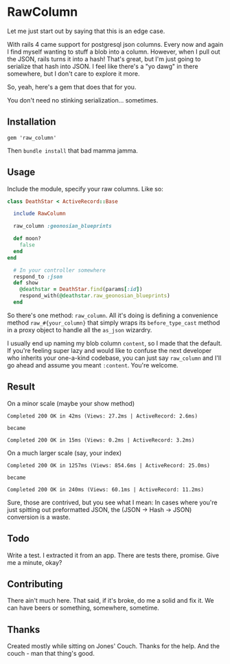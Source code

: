 # RawColumn

Let me just start out by saying that this is an edge case.

With rails 4 came support for postgresql json columns. Every now and again I find myself wanting to stuff a blob into a column. However, when I pull out the JSON, rails turns it into a hash! That's great, but I'm just going to serialize that hash into JSON. I feel like there's a "yo dawg" in there somewhere, but I don't care to explore it more.

So, yeah, here's a gem that does that for you.

You don't need no stinking serialization... sometimes.

## Installation

`gem 'raw_column'`

Then `bundle install` that bad mamma jamma.

## Usage

Include the module, specify your raw columns. Like so:

```ruby
class DeathStar < ActiveRecord::Base

  include RawColumn

  raw_column :geonosian_blueprints

  def moon?
    false
  end
end
```

```ruby
  # In your controller somewhere
  respond_to :json
  def show
    @deathstar = DeathStar.find(params[:id])
    respond_with(@deathstar.raw_geonosian_blueprints)
  end
```

So there's one method: `raw_column`. All it's doing is defining a convenience method `raw_#{your_column}` that simply wraps its `before_type_cast` method in a proxy object to handle all the `as_json` wizardry.

I usually end up naming my blob column `content`, so I made that the default. If you're feeling super lazy and would like to confuse the next developer who inherits your one-a-kind codebase, you can just say `raw_column` and I'll go ahead and assume you meant `:content`. You're welcome.

## Result

On a minor scale (maybe your show method)

```
Completed 200 OK in 42ms (Views: 27.2ms | ActiveRecord: 2.6ms)

became

Completed 200 OK in 15ms (Views: 0.2ms | ActiveRecord: 3.2ms)
```

On a much larger scale (say, your index)
```
Completed 200 OK in 1257ms (Views: 854.6ms | ActiveRecord: 25.0ms)

became

Completed 200 OK in 240ms (Views: 60.1ms | ActiveRecord: 11.2ms)
```

Sure, those are contrived, but you see what I mean: In cases where you're just spitting out preformatted JSON, the (JSON -> Hash -> JSON) conversion is a waste.

## Todo

Write a test. I extracted it from an app. There are tests there, promise. Give me a minute, okay?

## Contributing

There ain't much here. That said, if it's broke, do me a solid and fix it. We can have beers or something, somewhere, sometime.

## Thanks

Created mostly while sitting on Jones' Couch. Thanks for the help. And the couch - man that thing's good.

